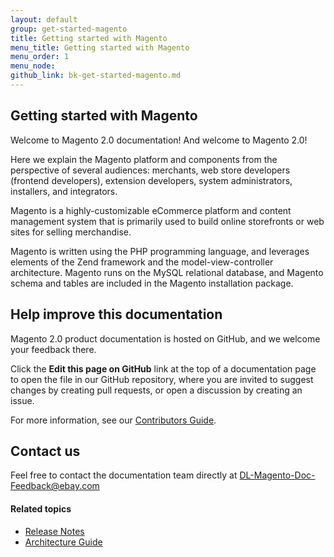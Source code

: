 ```yaml
---
layout: default
group: get-started-magento
title: Getting started with Magento
menu_title: Getting started with Magento
menu_order: 1
menu_node: 
github_link: bk-get-started-magento.md
---
```


<h2 id="highlights">Getting started with Magento</h2>

Welcome to Magento 2.0 documentation! And welcome to Magento 2.0!

Here we explain the Magento platform and components from the perspective of several audiences: merchants, web store developers (frontend developers), extension developers, system administrators, installers, and integrators.

Magento is a highly-customizable eCommerce platform and content management system that is primarily used to build online storefronts or web sites for selling merchandise. 

Magento is written using the PHP programming language, and leverages elements of the Zend framework and the model-view-controller architecture. Magento runs on the MySQL relational database, and Magento schema and tables are included in the Magento installation package.

<h2 id="help">Help improve this documentation</h2>

Magento 2.0 product documentation is hosted on GitHub, and we welcome your
feedback there.

Click the **Edit this page on GitHub** link at the top of a documentation page to
open the file in our GitHub repository, where you are invited to suggest changes
by creating pull requests, or open a discussion by creating an issue.

For more information, see our <a href="{{ site.gdeurl }}extension-dev-guide/Contribute_edg.html">Contributors Guide</a>.

<h2 id="contact-us">Contact us</h2>
Feel free to contact the documentation team directly at
<a href="mailto:DL-Magento-Doc-Feedback@ebay.com">DL-Magento-Doc-Feedback@ebay.com</a>

#### Related topics

*   <a href="{{ site.gdeurl }}release-notes/bk-release-notes.html">Release Notes</a>
*   <a href="{{ site.gdeurl }}architecture/bk-architecture.html">Architecture Guide</a>